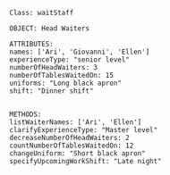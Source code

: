     Class: waitStaff

    OBJECT: Head Waiters
    
    ATTRIBUTES:
    names: ['Ari', 'Giovanni', 'Ellen']
    experienceType: "senior level"
    numberOfHeadWaiters: 3
    numberOfTablesWaitedOn: 15
    uniforms: "Long black apron"
    shift: "Dinner shift" 


    METHODS:
    listWaiterNames: ['Ari', 'Ellen']
    clarifyExperienceType: "Master level"
    decreaseNumberOfHeadWaiters: 2
    countNumberOfTablesWaitedOn: 12
    changeUniform: "Short black apron"
    specifyUpcomingWorkShift: "Late night"
